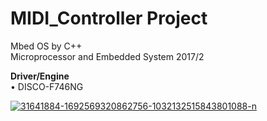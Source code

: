 # MIDI_Controller Project
Mbed OS by C++  
Microprocessor and Embedded System 2017/2  

**Driver/Engine**  
• DISCO-F746NG

<a href="https://ibb.co/hEgqyL"><img src="https://preview.ibb.co/gpoEQ0/31641884-1692569320862756-1032132515843801088-n.jpg" alt="31641884-1692569320862756-1032132515843801088-n" border="0"></a>
